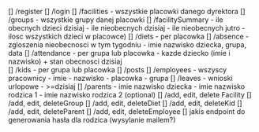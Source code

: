 [] /register
[] /login
[] /facilities
	- wszystkie placowki danego dyrektora
[] /groups
	- wszystkie grupy danej placowki
[] /facilitySummary
	- ile obecnych dzieci dzisiaj
	- ile nieobecnych dzisiaj
	- ile nieobecnych jutro
	- ilosc wszystkich dzieci w placowce)
[] /diets
	- per placowka
[] /absence
	- zgloszenia nieobecnosci w tym tygodniu
	- imie nazwisko dziecka, grupa, data
[] /attendance
	- per grupa lub placowka
	- kazde dziecko (imie i nazwisko) + stan obecnosci dzisiaj	
[] /kids
	- per grupa lub placowka
[] /posts
[] /employees
	- wszyscy pracownicy
	- imie
	- nazwisko
	- placowka
	- grupa
[] /leaves
	- wnioski urlopowe
	- >=dzisiaj
[] /parents
	- imie nazwisko dziecka
	- imie nazwisko rodzica 1
	- imie nazwisko rodzica 2 (optional)
[] /add, edit, delete Facility
[] /add, edit, deleteGroup
[] /add, edit, deleteDiet
[] /add, edit, deleteKid
[] /add, edit, deleteParent
[] /add, edit, deleteEmployee
[] jakis endpoint do generowania hasła dla rodzica (wysylanie mailem?)
